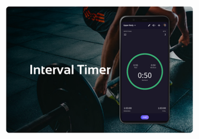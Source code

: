 <p align="center">
  <a href="https://interval-timer-gold.vercel.app/" rel="noopener" target="_blank"><img width="1200" src="https://github.com/jeremytenjo/interval-timer/blob/main/public/images/banners/banner.png?raw=true" alt="wapp logo"></a></p>
</p>
